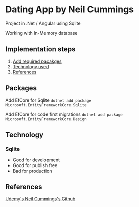 # Dating App by Neil Cummings

Project in .Net / Angular using Sqlite

Working with In-Memory database

## Implementation steps

1. [Add required pacakges](#packages)
2. [Technology used](#technology)
3. [References](#references)

## Packages

Add EfCore for Sqlite `dotnet add package Microsoft.EntityFrameworkCore.Sqlite`

Add EfCore for code first migrations
`dotnet add package Microsoft.EntityFrameworkCore.Design`

## Technology

<h3>Sqlite</h3>

- Good for development
- Good for publish free
- Bad for production

## References

[Udemy's Neil Cummings's Github](https://github.com/trycatchlearn/datingapp)

